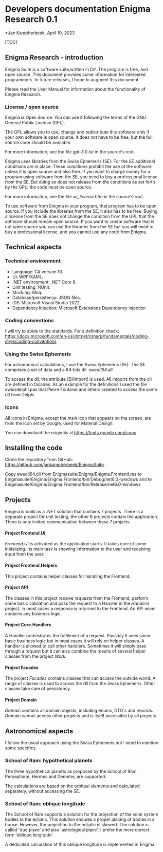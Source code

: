 # Developers documentation Enigma Research 0.1

*Jan Kampherbeek, April 10, 2023

[TOC]



## Enigma Research - introduction

Enigma Suite is a software suite,written in C#. The program is free, and open source. This document provides some information for interested programmers. In future releases, I hope to augment this document.

Please read the User Manual for information about the functionality of Enigma Research. 



### License / open source

Enigma is Open Source. You can use it following the terms of the GNU General Public License (GPL). 

The GPL allows you to use, change and redistribute this software only if your own software is open source. It does not have to be free, but the full source code should be available.

For more information, see the file *gpl-3.0.txt* in the source's root.

Enigma uses libraries from the Swiss Ephemeris (SE). For the SE additional conditions are in place. These conditions prohibit the use of the software unless it is open source and also free. If you want to charge money for a program using software from the SE, you need to buy a professional license from the SE. But doing so does not release from the conditions as set forth by the GPL: the code must be open source. 

For more information, see the file *se_license.htm* in the source's root.

To use software from Enigma in your program, that program has to be open source. If you include the libraries from the SE, it also has to be free. Buying a license from the SE does not change the condition from the GPL that the software should remain open source. If you want to create software that is not open source you can use the libraries from the SE but you will need to buy a professional license, and you cannot use any code from Enigma.





## Technical aspects

### Technical environment

- Language: C# version 10.
- UI: WPF/XAML.
- .NET environment: .NET Core 6.
- Unit testing: NUnit.
- Mocking: Moq.
- Database/persistency: JSON files.
- IDE: Microsoft Visual Studio 2022.
- Dependency Injection: Microsoft Extensions Dependency Injection



### Coding conventions

I will try to abide to the standards. For a definition check: https://docs.microsoft.com/en-us/dotnet/csharp/fundamentals/coding-style/coding-conventions



### Using the Swiss Ephemeris

For astronomical calculations, I use the Swiss Ephemeris (SE). The SE comprises a set of data and a 64-bits dll: *swedll64.dll*.

To access the dll, the attribute [DllImport] is used. All imports from the dll are defined in facades. As an example for the definitions I used the file swissdelphi.pas that Pierre Fontaine and others created to access the same dll from Delphi.



### Icons

All icons in Enigma, except the main icon that appears on the screen, are from the icon set by Google, used for Material Design.

You can download the originals at https://fonts.google.com/icons



## Installing the code

Clone the repository from GitHub: https://github.com/jankampherbeek/EnigmaSuite .

Copy swedll64.dll from Enigmasuite/Enigma/Enigma.Frontend.res to
Enigmasuite/Enigma/Enigma.Frontend/bin/Debug/net6.0-windows and to
Enigmasuite/Enigma/Enigma.Frontend/bin/Release/net6.0-windows





## Projects

Enigma is build as a .NET solution that contains 7 projects. There is a separate project for unit testing, the other 6 projects contain the application. There is only limited communication between these 7 projects.



#### Project Frontend.Ui

*Frontend.Ui* is activated as the application starts. It takes care of some initializing. Its main task is showing information to the user and receiving input from the user.

#### Project Frontend.Helpers

This project contains helper classes for handling the Frontend. 

#### Project API

The classes in this project receive requests from the Frontend, perform some basic validation and pass the request to a Handler in the *Handlers* project. In most cases a response is returned to the Frontend. An API never contains any business logic.

#### Project Core.Handlers

A Handler orchestrates the fulfilment of a request. Possibly it uses some basic business logic but in most cases it will rely on helper classes. A handler is allowed to call other handlers. Sometimes it will simply pass through a request but it can also combine the results of several helper classes from the project *Work*.

#### Project Facades

The project *Facades* contains classes that can access the outside world. A range of classes is used to access the dll from the Swiss Ephemeris. Other classes take care of persistency.

#### Project Domain

*Domain* contains all domain objects, including enums, DTO's and records. *Domain* cannot access other projects and is itself accessible by all projects.





## Astronomical aspects

I follow the usual approach using the Swiss Ephemeris but I need to mention some specifics.

### School of Ram: hypothetical planets

The three hypothetical planets as proposed by the School of Ram, Persephone, Hermes and Demeter, are supported.

The calculations are based on the orbitual elements and calculated separately, without accessing
the SE.

### School of Ram: oblique longitude

The School of Ram supports a solution for the projection of the solar system bodies to the ecliptic. This solution ensures a proper placing of bodies in a house. However, the projection to the ecliptic is skewed. The solution is called 'true place' and also 'astrological place'. I prefer the more correct term 'oblique longitude'.

A dedicated calculation of this oblique longitude is implemented in Enigma. 





